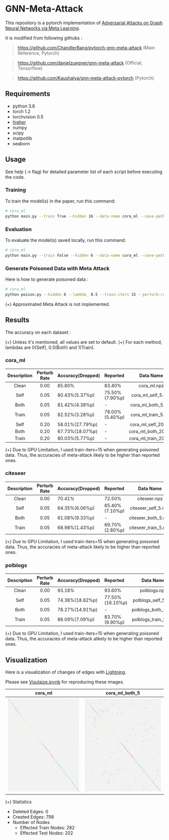 # GNN-Meta-Attack

This repository is a pytorch implementation of [Adversarial Attacks on Graph Neural Networks via Meta Learning](https://arxiv.org/abs/1902.08412). 

It is modified from following githubs :

> https://github.com/ChandlerBang/pytorch-gnn-meta-attack (Main Reference, Pytorch)

> https://github.com/danielzuegner/gnn-meta-attack (Official, Tensorflow)

> https://github.com/Kaushalya/gnn-meta-attack-pytorch (Pytorch)

## Requirements

* python 3.6
* torch 1.2
* torchvision 0.5
* [higher](https://github.com/facebookresearch/higher)
* numpy
* scipy
* matpotlib
* seaborn

## Usage

See help (`-h` flag) for detailed parameter list of each script before executing the code.
 
### Training

To train the model(s) in the paper, run this command:

```bash
# cora_ml
python main.py --train True --hidden 16 --data-name cora_ml --save-path sample.pth

```

### Evaluation

To evaluate the model(s) saved locally, run this command:

```bash
# cora_ml
python main.py --train False --hidden 6 --data-name cora_ml --save-path sample.pth

```

### Generate Poisoned Data with Meta Attack

Here is how to generate poisoned data :

```bash
# cora_ml
python poison.py --hidden 6 --lambda_ 0.5 --train-iters 15 --perturb-rate 0.05 --save-path sample.pth --data-name cora_ml

```

(+) Approximated Meta Attack is not implemented.


## Results

The accuracy on each dataset :

(+) Unless it's mentioned, all values are set to default.
(+) For each method, lambdas are 0(Self), 0.5(Both) and 1(Train).

### cora_ml

|  Description | Perturb Rate | Accuracy(Dropped) | Reported | Data Name |
|:---:|:------------:|:------|:------|:------:| 
| Clean |     0.00     |  85.80% |  83.40% | cora_ml.npz |
| Self  |     0.05     |  80.43%(5.37%p) |  75.50%(7.90%p) | cora_ml_self_5.npz |
| Both  |     0.05     |  81.42%(4.38%p) |  - | cora_ml_both_5.npz |
| Train |     0.05     |  82.52%(3.28%p) |  78.00%(5.40%p) | cora_ml_train_5.npz |
| Self  |     0.20     |  58.01%(27.79%p) |  - | cora_ml_self_20.npz |
| Both  |     0.20     |  67.73%(18.07%p) |  - | cora_ml_both_20.npz |
| Train |     0.20     |  80.03%(5.77%p) |  - | cora_ml_train_20.npz |

(+) Due to GPU Limitation, I used train-iters=15 when generating poisoned data. Thus, the accuracies of meta-attack likely to be higher than reported ones.


### citeseer

|  Description | Perturb Rate | Accuracy(Dropped) | Reported | Data Name |
|:---:|:------------:|:------|:------|:------:| 
| Clean |     0.00     |  70.41% |  72.50% | citeseer.npz |
| Self  |     0.05     |  64.35%(6.06%p) |  65.40%(7.10%p) | citeseer_self_5.npz |
| Both  |     0.05     |  61.08%(9.33%p) |  - | citeseer_both_5.npz |
| Train |     0.05     |  68.98%(1.43%p) |  69.70%(2.80%p) | citeseer_train_5.npz |

(+) Due to GPU Limitation, I used train-iters=15 when generating poisoned data. Thus, the accuracies of meta-attack likely to be higher than reported ones.


### polblogs

|  Description | Perturb Rate | Accuracy(Dropped) | Reported | Data Name |
|:---:|:------------:|:------|:------|:------:| 
| Clean |     0.00     |  93.18% |  93.60% | polblogs.npz |
| Self  |     0.05     |  74.36%(18.82%p) |  77.50%(16.10%p) | polblogs_self_5.npz |
| Both  |     0.05     |  78.27%(14.91%p) |  - | polblogs_both_5.npz |
| Train |     0.05     |  86.09%(7.09%p) |  83.70%(9.90%p) | polblogs_train_5.npz |

(+) Due to GPU Limitation, I used train-iters=15 when generating poisoned data. Thus, the accuracies of meta-attack alikely to be higher than reported ones.

## Visualization

Here is a visualization of changes of edges with [Lightning](http://lightning-viz.org/lightning-python/index.html).

Please see [Visulaize.ipynb](https://github.com/Harry24k/gnn-meta-attack/Visualize.ipynb) for reproducing these images.

cora_ml | cora_ml_both_5
:---: | :---:
<img src="https://github.com/Harry24k/gnn-meta-attack/blob/master/images/cora_ml.png" width="300" height="300"> | <img src="https://github.com/Harry24k/gnn-meta-attack/blob/master/images/cora_ml_both_5.png" width="300" height="300">

(+) Statistics

* Deleted Edges: 0
* Created Edges: 798
* Number of Nodes
    * Effected Train Nodes: 282
    * Effected Test Nodes: 202